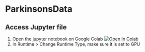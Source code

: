 # ParkinsonsData
## Access Jupyter file
1. Open the jupyter notebook on Google Colab 
[![Open In Colab](https://colab.research.google.com/assets/colab-badge.svg)](https://colab.research.google.com/github/elliotkantor/ParkinsonsData/blob/main/neural_train.ipynb)
2. In Runtime > Change Runtime Type, make sure it is set to GPU
